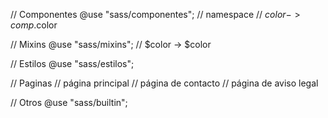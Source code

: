 
// Componentes
@use "sass/componentes";
// namespace 
// $color -> comp.$color

// Mixins
@use "sass/mixins";
// $color -> $color

// Estilos
@use "sass/estilos";

// Paginas
// página principal
// página de contacto
// página de aviso legal

// Otros
@use "sass/builtin";